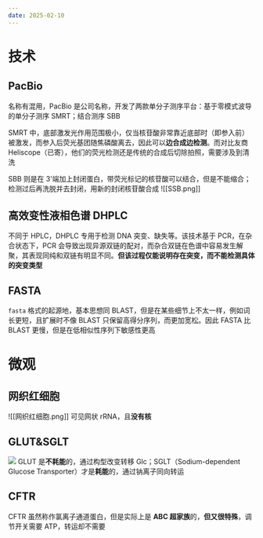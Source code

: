 ```yaml
---
date: 2025-02-10
---
```

# 技术
## PacBio
名称有混用，PacBio 是公司名称，开发了两款单分子测序平台：基于零模式波导的单分子测序 SMRT；结合测序 SBB

SMRT 中，底部激发光作用范围极小，仅当核苷酸非常靠近底部时（即参入前）被激发，而参入后荧光基团随焦磷酸离去，因此可以**边合成边检测**。而对比友商 Heliscope（已寄），他们的荧光检测还是传统的合成后切除拍照，需要涉及到清洗

SBB 则是在 3'端加上封闭蛋白，带荧光标记的核苷酸可以结合，但是不能缩合；检测过后再洗脱并去封闭，用新的封闭核苷酸合成
![[SSB.png]]
## 高效变性液相色谱 DHPLC
不同于 HPLC，DHPLC 专用于检测 DNA 突变、缺失等。该技术基于 PCR，在杂合状态下，PCR 会导致出现异源双链的配对，而杂合双链在色谱中容易发生解聚，其表现同纯和双链有明显不同。**但该过程仅能说明存在突变，而不能检测具体的突变类型**

## FASTA
`fasta` 格式的起源地，基本思想同 BLAST，但是在某些细节上不太一样，例如词长更短，且扩展时不像 BLAST 只保留高得分序列，而更加宽松。因此 FASTA 比 BLAST 更慢，但是在低相似性序列下敏感性更高

# 微观
## 网织红细胞
![[网织红细胞.png]]
可见网状 rRNA，且**没有核**
## GLUT&SGLT
![](Physiology/杂货#GLUT)
GLUT 是**不耗能**的，通过构型改变转移 Glc；SGLT（Sodium-dependent Glucose Transporter）才是**耗能**的，通过钠离子同向转运

## CFTR
CFTR 虽然称作氯离子通道蛋白，但是实际上是 **ABC 超家族**的，**但又很特殊**，调节开关需要 ATP，转运却不需要
